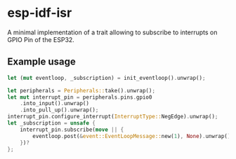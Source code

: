 # esp-idf-isr

A minimal implementation of a trait allowing to subscribe to interrupts on GPIO Pin of the ESP32.

## Example usage 

```rust
let (mut eventloop, _subscription) = init_eventloop().unwrap();

let peripherals = Peripherals::take().unwrap();
let mut interrupt_pin = peripherals.pins.gpio0
    .into_input().unwrap()
    .into_pull_up().unwrap();
interrupt_pin.configure_interrupt(InterruptType::NegEdge).unwrap();
let _subscription = unsafe {
    interrupt_pin.subscribe(move || {
        eventloop.post(&event::EventLoopMessage::new(1), None).unwrap();
    })?
};
```
